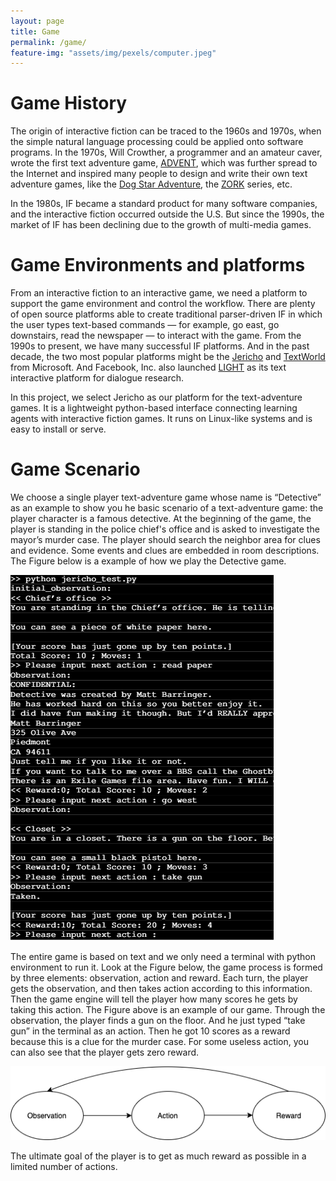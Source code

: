 ```yaml
---
layout: page
title: Game
permalink: /game/
feature-img: "assets/img/pexels/computer.jpeg"
---
```


# Game History


The origin of interactive fiction can be traced to the 1960s and 1970s, when the simple natural language processing could be applied onto software programs. In the 1970s, Will Crowther, a programmer and an amateur caver, wrote the first text adventure game, [ADVENT](http://hdl.handle.net/2142/16406), which was further spread to the Internet and inspired many people to design and write their own text adventure games, like the [Dog Star Adventure](https://www.mobygames.com/game/dog-star-adventure), the [ZORK](https://adventuregamers.com/gameseries/view/1582)  series, etc. 

In the 1980s, IF became a standard product for many software companies, and the interactive fiction occurred outside the U.S. But since the 1990s, the market of IF has been declining due to the growth of multi-media games.

# Game Environments and platforms

From an interactive fiction to an interactive game, we need a platform to support the game environment and control the workflow. There are plenty of open source platforms able to create traditional parser-driven IF in which the user types text-based commands — for example, go east, go downstairs, read the newspaper — to interact with the game. From the 1990s to present, we have many successful IF platforms. And in the past decade, the two most popular platforms might be the [Jericho](https://github.com/microsoft/jericho) and [TextWorld](https://www.microsoft.com/en-us/research/project/textworld/) from Microsoft. And Facebook, Inc. also launched [LIGHT](https://ai.facebook.com/blog/introducing-light-a-multiplayer-text-adventure-game-for-dialogue-research/) as its text interactive platform for dialogue research.

In this project, we select Jericho as our platform for the text-adventure games. It is a lightweight python-based interface connecting learning agents with interactive fiction games. It runs on Linux-like systems and is easy to install or serve.

# Game Scenario

We choose a single player text-adventure game whose name is “Detective” as an example to show you he basic scenario of a text-adventure game: the player character is a famous detective. At the beginning of the game, the player is standing in the police chief's office and is asked to investigate the mayor’s murder case. The player should search the neighbor area for clues and evidence. Some events and clues are embedded in room descriptions. The Figure below is a example of how we play the Detective game.

![avatar](../assets/img/model/example.png "example")

The entire game is based on text and we only need a terminal with python environment to run it. Look at the Figure below, the game process is formed by three elements: observation, action and reward. Each turn, the player gets the observation, and then takes action according to this information. Then the game engine will tell the player how many scores he gets by taking this action. The Figure above is an example of our game. Through the observation, the player finds a gun on the floor. And he just typed “take gun” in the terminal as an action. Then he got 10 scores as a reward because this is a clue for the murder case. For some useless action, you can also see that the player gets zero reward. 

![avatar](../assets/img/model/obs_act_rwd.png "work process")

The ultimate goal of the player is to get as much reward as possible in a limited number of actions.